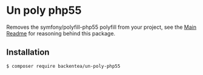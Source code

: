 # Un poly php55

Removes the symfony/polyfill-php55 polyfill from your project, see the [Main Readme](https://github.com/backendtea/un-poly-all)
for reasoning behind this package.

## Installation

```bash
$ composer require backentea/un-poly-php55
```